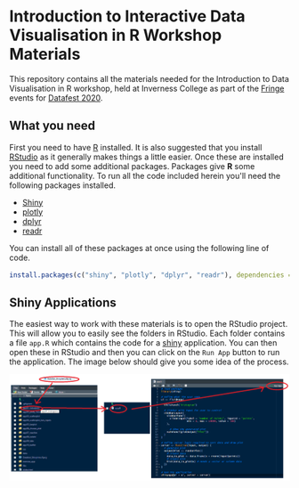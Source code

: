 # Introduction to Interactive Data Visualisation in R Workshop Materials

This repository contains all the materials needed for the Introduction to Data Visualisation in R workshop, held at Inverness College as part of the [Fringe](https://www.datafest.global/fringe-events) events for [Datafest 2020](https://www.datafest.global/).

## What you need

First you need to have [R]() installed. It is also suggested that you install [RStudio]() as it generally makes things a little easier. Once these are installed you need to add some additional packages. Packages give **R** some additional functionality. To run all the code included herein you'll need the following packages installed.

- [Shiny](https://shiny.rstudio.com/)
- [plotly](https://plot.ly/r/)
- [dplyr](https://dplyr.tidyverse.org/)
- [readr](https://readr.tidyverse.org/)

You can install all of these packages at once using the following line of code.

```r
install.packages(c("shiny", "plotly", "dplyr", "readr"), dependencies = TRUE)
```

## Shiny Applications

The easiest way to work with these materials is to open the RStudio project. This will allow you to easily see the folders in RStudio. Each folder contains a file `app.R` which contains the code for a [shiny](https://shiny.rstudio.com/) application. You can then open these in RStudio and then you can click on the `Run App` button to run the application. The image below should give you some idea of the process.

![](images/RStudio.png)


